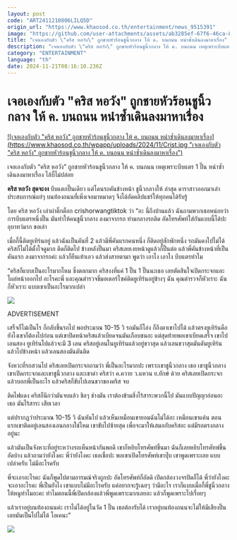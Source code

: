 ```yaml
---
layout: post
code: "ART2411210806LILQ5D"
origin_url: "https://www.khaosod.co.th/entertainment/news_9515391"
image: "https://github.com/user-attachments/assets/ab3285ef-67f6-46ca-8c97-77180e02f14b"
title: "เจอเองกับตัว \"คริส หอวัง\" ถูกชายหัวร้อนชูนิ้วกลาง ให้ ค. บนถนน หนำซ้ำเดินลงมาหาเรื่อง"
description: "เจอเองกับตัว \"คริส หอวัง\" ถูกชายหัวร้อนชูนิ้วกลาง ให้ ค. บนถนน เหตุเพราะบีบแตร 1 ปี๊น หนำซ้ำเดินลงมาหาเรื่อง ไล้บี้ไม่ปล่อย"
category: "ENTERTAINMENT"
language: "th"
date: 2024-11-21T08:16:10.236Z
---
```


# เจอเองกับตัว "คริส หอวัง" ถูกชายหัวร้อนชูนิ้วกลาง ให้ ค. บนถนน หนำซ้ำเดินลงมาหาเรื่อง

[![เจอเองกับตัว "คริส หอวัง" ถูกชายหัวร้อนชูนิ้วกลาง ให้ ค. บนถนน หนำซ้ำเดินลงมาหาเรื่อง](https://www.khaosod.co.th/wpapp/uploads/2024/11/Crist.jpg "เจอเองกับตัว "คริส หอวัง" ถูกชายหัวร้อนชูนิ้วกลาง ให้ ค. บนถนน หนำซ้ำเดินลงมาหาเรื่อง")](https://www.khaosod.co.th/wpapp/uploads/2024/11/Crist.jpg)

เจอเองกับตัว “คริส หอวัง” ถูกชายหัวร้อนชูนิ้วกลาง ให้ ค. บนถนน เหตุเพราะบีบแตร 1 ปี๊น หนำซ้ำเดินลงมาหาเรื่อง ไล้บี้ไม่ปล่อย

**คริส หอวัง สุดจะงง** บีบแตกปี๊นเดียว แต่โดนรถคันข้างหน้า ชูนิ้วกลางให้ ล่าสุด ดาราสาวออกมาเล่าประสบการณ์แย่ๆ บนท้องถนนที่เพิ่งเจอมาหมาดๆ จึงได้อัดคลิปแชร์ให้ทุกคนได้รับรู้

โดย คริส หอวัง เล่าผ่าติ๊กต็อก crishorwangtiktok ว่า “อะ นี่ถึงบ้านแล้ว ฉันถามพวกเธอหน่อยว่า การบีบแตรหนึ่งปิ๊น มันทำให้คนชูนิ้วกลาง ลงมาจากรถ ท่ามกลางรถติด อัดโทรศัพท์ใส่กันแบบนี้ได้ปะ อุบาทว์มาก ขอเล่า

เมื่อกี้นี้ติดยูเทิร์นอยู่ แล้วฉันเป็นคันที่ 2 แล้วมีพี่คันแรกคนหนึ่ง ก็ติดอยู่สักพักหนึ่ง รถมันคงไปไม่ได้ คริสก็ไม่ได้ตั้งใจดูมาก ติดก็ติดไป ข้างหลังปิ๊นมา คริสเลยเงยหน้าดูแล้วก็ปิ๊นต่อ แล้วพี่คันข้างหน้าที่เป็นคันแรก ลงมาจากรถค่ะ แล้วก็ยืนเท้าเอว แล้วส่งสายตามา พูดว่า เอาไง เอาไง บีบแตรทำไม

“คริสก็แบบเป็นอะไรมากไหม ซึ่งตลกมาก คริสงงที่แค่ 1 ปิ๊น 1 ปิ๊นนะเธอ เลยตัดสินใจเปิดกระจกและโผล่หน้าออกไป อะไรคะพี่ และคุณตำรวจขี่มอเตอร์ไซค์ติดยูเทิร์นอยู่ข้างๆ ฉัน คุณตำรวจก็หัวเราะ ฉันก็หัวเราะ แบบเขาเป็นอะไรมากเปล่า

![](https://www.khaosod.co.th/wpapp/uploads/2024/11/Crist-2.jpg)

ADVERTISEMENT

เสร็จก็ไม่เป็นไร ก็กลับขึ้นรถไป พอประมาณ 10-15 วิ รถมันก็โล่ง ก็ถึงตาเขาไปได้ แล้วตรงยูเทิร์นคือยังไงเขาก็ต้องไปก่อน แต่เขาปิดหน้าคริสแล้วเบียดจนมันเกือบชนอะ แต่สุดท้ายพอเขาเบียดเสร็จ เขาไปเลนสอง ยูเทิร์นไปแล้วจะมี 3 เลน คริสอยู่เลนในยูเทิร์นแล้วอยู่ขวาสุด แล้วเลนขวาสุดมันดันยูเทิร์นแล้วไปข้างหน้า แล้วเลนสองมันดันติด

จังหวะที่รถสวนไป คริสเลยเปิดกระจกถามว่า พี่เป็นอะไรมากปะ เพราะเขาชูนิ้วกลาง เธอ เขาชูนิ้วกลาง เขาเปิดกระจกและเขาชูนิ้วกลาง และเขาด่า คริสว่า ค.ควาย ว.แหวน ย.ยักษ์ ด้วย คริสเลยเปิดกระจกแล้วบอกพี่เป็นอะไร แล้วคริสก็ขับไปเลนขวาของคริส จบ

ติดไฟแดง คริสก็นึกว่ามันจบแล้ว ชิลๆ ช่างมัน เราต้องข้ามสิ่งไร้สาระพวกนี้ไป มันแบบปัญญาอ่อนอะเธอ มันไร้สาระ เสียเวลา

แต่ปรากฏว่าประมาณ 10-15 วิ ฉันหันไป แล้วเห็นเหมือนเขายอมฉันไม่ได้อะ เหมือนเขาแค้น ตอนแรกเขาติดอยู่เลนสองเลนกลางใช่ไหม เขาขับไปซ้ายสุด เพื่อจะมาให้เสมอกับคริสอะ แต่มีรถตรงกลางอยู่นะ

แล้วมันเป็นจังหวะที่อยู่ระหว่างรถเห็นหน้ากันพอดี เขาก็หยิบโทรศัพท์ขึ้นมา ฉันก็เลยหยิบโทรศัทพ์ขึ้นอัดบ้าง แล้วถามว่ายังไงคะ พี่ว่ายังไงคะ เธอเชื่อปะ พอเขาเปิดโทรศัพท์เขาปุ๊บ เขาพูดเพราะเลย แบบเปล่าครับ ไม่มีอะไรครับ

พี่จะเอาอะไรคะ ฉันก็พูดไปตามอารมณ์จริงถูกปะ อัดโทรศัพท์ก็อัดดิ เปิดกล้องวงจรปิดก็ได้ พี่ว่ายังไงคะ จะเอาอะไรคะ พี่เป็นยังไง เขาแบบไม่มีอะไรครับ แค่อยากจะรู้เฉยๆ ว่ามีอะไร เราก็แบบเมื่อกี้พี่ชูนิ้วกลางให้หนูทำไมอะคะ ทำไมตอนนี้พี่เปิดกล้องแล้วพี่พูดเพราะมากเลยอะ แล้วก็พูดเพราะไปเรื่อยๆ

แล้วเราอยู่บนท้องถนนค่ะ เราไม่ได้อยู่ในวัด 1 ปิ๊น เธอต้องรับได้ เราอยู่บนท้องถนนจะไม่ให้มีเสียงปิ๊นเลยมันเป็นไปไม่ได้ โอเคนะ”

![](https://www.khaosod.co.th/wpapp/uploads/2024/11/Crist-3.jpg)